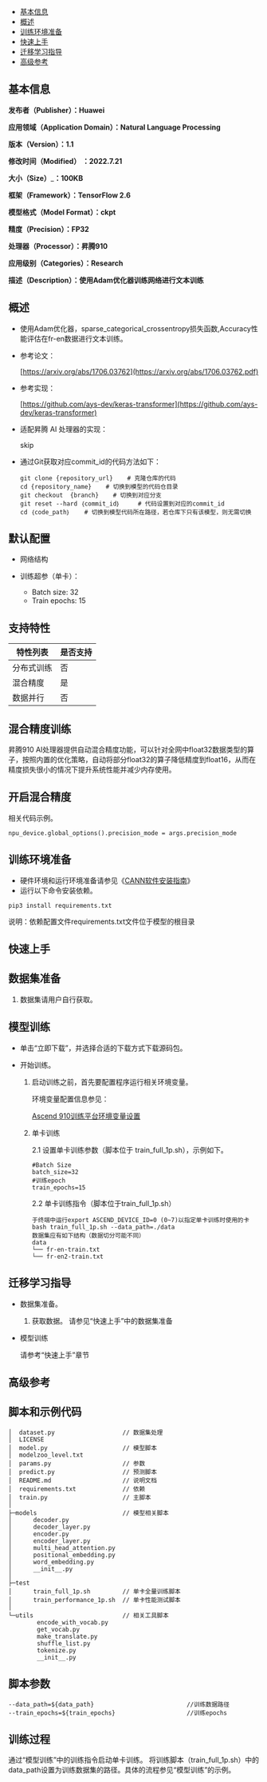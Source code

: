 - [基本信息](#基本信息.md)
- [概述](#概述.md)
- [训练环境准备](#训练环境准备.md)
- [快速上手](#快速上手.md)
- [迁移学习指导](#迁移学习指导.md)
- [高级参考](#高级参考.md)

<h2 id="基本信息.md">基本信息</h2>

**发布者（Publisher）：Huawei**

**应用领域（Application Domain）：Natural Language Processing**

**版本（Version）：1.1**

**修改时间（Modified） ：2022.7.21**

**大小（Size）**_**：100KB**

**框架（Framework）：TensorFlow 2.6**

**模型格式（Model Format）：ckpt**

**精度（Precision）：FP32**

**处理器（Processor）：昇腾910**

**应用级别（Categories）：Research**

**描述（Description）：使用Adam优化器训练网络进行文本训练**

<h2 id="概述.md">概述</h2>

- 使用Adam优化器，sparse_categorical_crossentropy损失函数,Accuracy性能评估在fr-en数据进行文本训练。

- 参考论文：

    [https://arxiv.org/abs/1706.03762](https://arxiv.org/abs/1706.03762.pdf)

- 参考实现：

    [https://github.com/ays-dev/keras-transformer](https://github.com/ays-dev/keras-transformer)

- 适配昇腾 AI 处理器的实现：

    skip

- 通过Git获取对应commit\_id的代码方法如下：

    ```
    git clone {repository_url}    # 克隆仓库的代码
    cd {repository_name}    # 切换到模型的代码仓目录
    git checkout  {branch}    # 切换到对应分支
    git reset --hard ｛commit_id｝     # 代码设置到对应的commit_id
    cd ｛code_path｝    # 切换到模型代码所在路径，若仓库下只有该模型，则无需切换
    ```

## 默认配置<a name="section91661242121611"></a>
-   网络结构

-   训练超参（单卡）：
    -   Batch size: 32
    -   Train epochs: 15


## 支持特性<a name="section1899153513554"></a>

| 特性列表   | 是否支持 |
| ---------- | -------- |
| 分布式训练 | 否       |
| 混合精度   | 是       |
| 数据并行   | 否       |


## 混合精度训练<a name="section168064817164"></a>

昇腾910 AI处理器提供自动混合精度功能，可以针对全网中float32数据类型的算子，按照内置的优化策略，自动将部分float32的算子降低精度到float16，从而在精度损失很小的情况下提升系统性能并减少内存使用。

## 开启混合精度<a name="section20779114113713"></a>
相关代码示例。

```
npu_device.global_options().precision_mode = args.precision_mode
```

<h2 id="训练环境准备.md">训练环境准备</h2>

-  硬件环境和运行环境准备请参见《[CANN软件安装指南](https://support.huawei.com/enterprise/zh/ascend-computing/cann-pid-251168373?category=installation-update)》
-  运行以下命令安装依赖。
```
pip3 install requirements.txt
```
说明：依赖配置文件requirements.txt文件位于模型的根目录


<h2 id="快速上手.md">快速上手</h2>

## 数据集准备<a name="section361114841316"></a>

1. 数据集请用户自行获取。

## 模型训练<a name="section715881518135"></a>
- 单击“立即下载”，并选择合适的下载方式下载源码包。
- 开始训练。

    1. 启动训练之前，首先要配置程序运行相关环境变量。

       环境变量配置信息参见：

          [Ascend 910训练平台环境变量设置](https://gitee.com/ascend/modelzoo/wikis/Ascend%20910%E8%AE%AD%E7%BB%83%E5%B9%B3%E5%8F%B0%E7%8E%AF%E5%A2%83%E5%8F%98%E9%87%8F%E8%AE%BE%E7%BD%AE?sort_id=3148819)


    2. 单卡训练

        2.1 设置单卡训练参数（脚本位于 train_full_1p.sh），示例如下。

        ```
        #Batch Size
        batch_size=32
        #训练epoch
        train_epochs=15
        ```

        2.2 单卡训练指令（脚本位于train_full_1p.sh）

        ```
        于终端中运行export ASCEND_DEVICE_ID=0 (0~7)以指定单卡训练时使用的卡
        bash train_full_1p.sh --data_path=./data
        数据集应有如下结构（数据切分可能不同）
        data
        └── fr-en-train.txt
        └── fr-en2-train.txt
        ```

<h2 id="迁移学习指导.md">迁移学习指导</h2>

- 数据集准备。

    1.  获取数据。
        请参见“快速上手”中的数据集准备

- 模型训练

    请参考“快速上手”章节

<h2 id="高级参考.md">高级参考</h2>

## 脚本和示例代码<a name="section08421615141513"></a>

    │  dataset.py                   // 数据集处理
    │  LICENSE      
    │  model.py                     // 模型脚本
    │  modelzoo_level.txt
    │  params.py                    // 参数
    │  predict.py                   // 预测脚本
    │  README.md                    // 说明文档
    │  requirements.txt             // 依赖
    │  train.py                     // 主脚本
    │
    ├─models                        // 模型相关脚本
    │      decoder.py
    │      decoder_layer.py
    │      encoder.py
    │      encoder_layer.py
    │      multi_head_attention.py
    │      positional_embedding.py
    │      word_embedding.py
    │      __init__.py
    │
    ├─test
    │      train_full_1p.sh         // 单卡全量训练脚本
    │      train_performance_1p.sh  // 单卡性能测试脚本
    │
    └─utils                         // 相关工具脚本
            encode_with_vocab.py
            get_vocab.py
            make_translate.py
            shuffle_list.py
            tokenize.py
            __init__.py

## 脚本参数<a name="section6669162441511"></a>

```
--data_path=${data_path}                          //训练数据路径
--train_epochs=${train_epochs}                    //训练epochs
```

## 训练过程<a name="section1589455252218"></a>

通过“模型训练”中的训练指令启动单卡训练。
将训练脚本（train_full_1p.sh）中的data_path设置为训练数据集的路径。具体的流程参见“模型训练”的示例。
